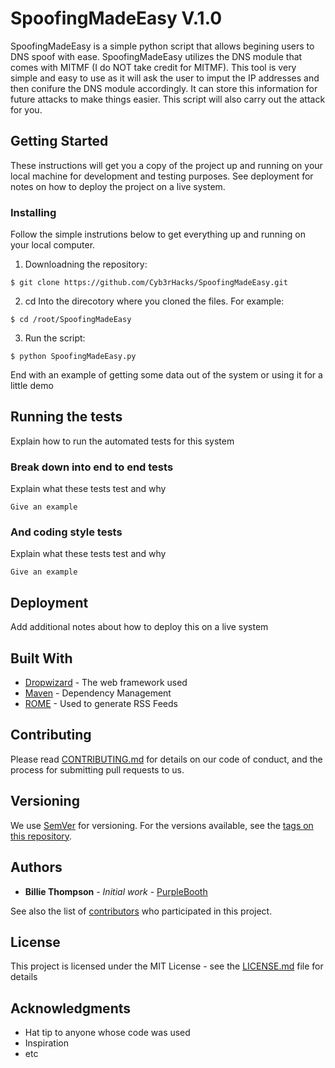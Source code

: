 # SpoofingMadeEasy V.1.0

SpoofingMadeEasy is a simple python script that allows begining users to DNS spoof with ease. SpoofingMadeEasy utilizes the DNS module that comes with MITMF (I do NOT take credit for MITMF). This tool is very simple and easy to use as it will ask the user to imput the IP addresses and then conifure the DNS module accordingly. It can store this information for future attacks to make things easier. This script will also carry out the attack for you. 

## Getting Started

These instructions will get you a copy of the project up and running on your local machine for development and testing purposes. See deployment for notes on how to deploy the project on a live system.

### Installing

Follow the simple instrutions below to get everything up and running on your local computer.

1. Downloadning the repository:

```
$ git clone https://github.com/Cyb3rHacks/SpoofingMadeEasy.git
```

2. cd Into the direcotory where you cloned the files. For example:

```
$ cd /root/SpoofingMadeEasy
```

3. Run the script:
```
$ python SpoofingMadeEasy.py
```

End with an example of getting some data out of the system or using it for a little demo

## Running the tests

Explain how to run the automated tests for this system

### Break down into end to end tests

Explain what these tests test and why

```
Give an example
```

### And coding style tests

Explain what these tests test and why

```
Give an example
```

## Deployment

Add additional notes about how to deploy this on a live system

## Built With

* [Dropwizard](http://www.dropwizard.io/1.0.2/docs/) - The web framework used
* [Maven](https://maven.apache.org/) - Dependency Management
* [ROME](https://rometools.github.io/rome/) - Used to generate RSS Feeds

## Contributing

Please read [CONTRIBUTING.md](https://gist.github.com/PurpleBooth/b24679402957c63ec426) for details on our code of conduct, and the process for submitting pull requests to us.

## Versioning

We use [SemVer](http://semver.org/) for versioning. For the versions available, see the [tags on this repository](https://github.com/your/project/tags). 

## Authors

* **Billie Thompson** - *Initial work* - [PurpleBooth](https://github.com/PurpleBooth)

See also the list of [contributors](https://github.com/your/project/contributors) who participated in this project.

## License

This project is licensed under the MIT License - see the [LICENSE.md](LICENSE.md) file for details

## Acknowledgments

* Hat tip to anyone whose code was used
* Inspiration
* etc




  
